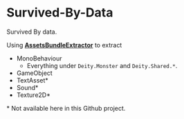 # Survived-By-Data
Survived By data.

Using [**AssetsBundleExtractor**](https://github.com/DerPopo/UABE) to extract
* MonoBehaviour
    * Everything under `Deity.Monster` and `Deity.Shared.*`.
* GameObject
* TextAsset*
* Sound*
* Texture2D*

\* Not available here in this Github project.